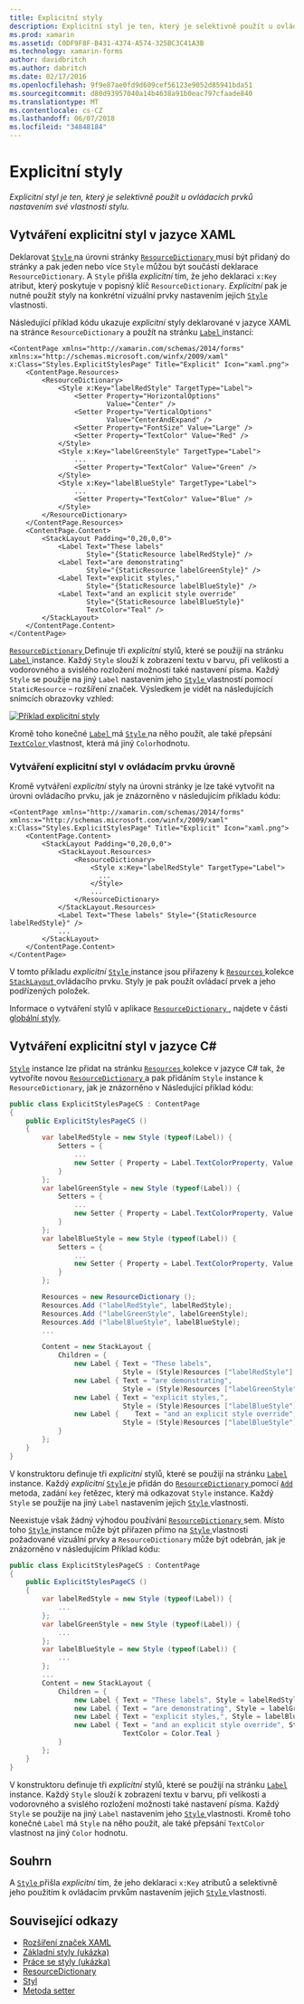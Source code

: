 ```yaml
---
title: Explicitní styly
description: Explicitní styl je ten, který je selektivně použít u ovládacích prvků nastavením své vlastnosti stylu.
ms.prod: xamarin
ms.assetid: C0DF9F8F-B431-4374-A574-325BC3C41A3B
ms.technology: xamarin-forms
author: davidbritch
ms.author: dabritch
ms.date: 02/17/2016
ms.openlocfilehash: 9f9e87ae0fd9d609cef56123e9052d85941bda51
ms.sourcegitcommit: d80d93957040a14b4638a91b0eac797cfaade840
ms.translationtype: MT
ms.contentlocale: cs-CZ
ms.lasthandoff: 06/07/2018
ms.locfileid: "34848184"
---
```

# <a name="explicit-styles"></a>Explicitní styly

_Explicitní styl je ten, který je selektivně použít u ovládacích prvků nastavením své vlastnosti stylu._

## <a name="creating-an-explicit-style-in-xaml"></a>Vytváření explicitní styl v jazyce XAML

Deklarovat [ `Style` ](https://developer.xamarin.com/api/type/Xamarin.Forms.Style/) na úrovni stránky [ `ResourceDictionary` ](https://developer.xamarin.com/api/type/Xamarin.Forms.ResourceDictionary/) musí být přidaný do stránky a pak jeden nebo více `Style` můžou být součástí deklarace `ResourceDictionary`. A `Style` přišla *explicitní* tím, že jeho deklaraci `x:Key` atribut, který poskytuje v popisný klíč `ResourceDictionary`. *Explicitní* pak je nutné použít styly na konkrétní vizuální prvky nastavením jejich [ `Style` ](https://developer.xamarin.com/api/property/Xamarin.Forms.VisualElement.Style/) vlastnosti.

Následující příklad kódu ukazuje *explicitní* styly deklarované v jazyce XAML na stránce `ResourceDictionary` a použít na stránku [ `Label` ](https://developer.xamarin.com/api/type/Xamarin.Forms.Label/) instancí:

```xaml
<ContentPage xmlns="http://xamarin.com/schemas/2014/forms" xmlns:x="http://schemas.microsoft.com/winfx/2009/xaml" x:Class="Styles.ExplicitStylesPage" Title="Explicit" Icon="xaml.png">
    <ContentPage.Resources>
        <ResourceDictionary>
            <Style x:Key="labelRedStyle" TargetType="Label">
                <Setter Property="HorizontalOptions"
                        Value="Center" />
                <Setter Property="VerticalOptions"
                        Value="CenterAndExpand" />
                <Setter Property="FontSize" Value="Large" />
                <Setter Property="TextColor" Value="Red" />
            </Style>
            <Style x:Key="labelGreenStyle" TargetType="Label">
                ...
                <Setter Property="TextColor" Value="Green" />
            </Style>
            <Style x:Key="labelBlueStyle" TargetType="Label">
                ...
                <Setter Property="TextColor" Value="Blue" />
            </Style>
        </ResourceDictionary>
    </ContentPage.Resources>
    <ContentPage.Content>
        <StackLayout Padding="0,20,0,0">
            <Label Text="These labels"
                   Style="{StaticResource labelRedStyle}" />
            <Label Text="are demonstrating"
                   Style="{StaticResource labelGreenStyle}" />
            <Label Text="explicit styles,"
                   Style="{StaticResource labelBlueStyle}" />
            <Label Text="and an explicit style override"
                   Style="{StaticResource labelBlueStyle}"
                   TextColor="Teal" />
        </StackLayout>
    </ContentPage.Content>
</ContentPage>
```

[ `ResourceDictionary` ](https://developer.xamarin.com/api/type/Xamarin.Forms.ResourceDictionary/) Definuje tři *explicitní* stylů, které se použijí na stránku [ `Label` ](https://developer.xamarin.com/api/type/Xamarin.Forms.Label/) instance. Každý `Style` slouží k zobrazení textu v barvu, při velikosti a vodorovného a svislého rozložení možnosti také nastavení písma. Každý `Style` se použije na jiný `Label` nastavením jeho [ `Style` ](https://developer.xamarin.com/api/property/Xamarin.Forms.VisualElement.Style/) vlastností pomocí `StaticResource` – rozšíření značek. Výsledkem je vidět na následujících snímcích obrazovky vzhled:

[![](explicit-images/explicit-styles.png "Příklad explicitní styly")](explicit-images/explicit-styles-large.png#lightbox "příklad explicitní styly")

Kromě toho konečné [ `Label` ](https://developer.xamarin.com/api/type/Xamarin.Forms.Label/) má [ `Style` ](https://developer.xamarin.com/api/type/Xamarin.Forms.Style/) na něho použít, ale také přepsání [ `TextColor` ](https://developer.xamarin.com/api/property/Xamarin.Forms.Label.TextColor/) vlastnost, která má jiný `Color`hodnotu.

### <a name="creating-an-explicit-style-at-the-control-level"></a>Vytváření explicitní styl v ovládacím prvku úrovně

Kromě vytváření *explicitní* styly na úrovni stránky je lze také vytvořit na úrovni ovládacího prvku, jak je znázorněno v následujícím příkladu kódu:

```xaml
<ContentPage xmlns="http://xamarin.com/schemas/2014/forms" xmlns:x="http://schemas.microsoft.com/winfx/2009/xaml" x:Class="Styles.ExplicitStylesPage" Title="Explicit" Icon="xaml.png">
    <ContentPage.Content>
        <StackLayout Padding="0,20,0,0">
            <StackLayout.Resources>
                <ResourceDictionary>
                    <Style x:Key="labelRedStyle" TargetType="Label">
                      ...
                    </Style>
                    ...
                </ResourceDictionary>
            </StackLayout.Resources>
            <Label Text="These labels" Style="{StaticResource labelRedStyle}" />
            ...
        </StackLayout>
    </ContentPage.Content>
</ContentPage>
```

V tomto příkladu *explicitní* [ `Style` ](https://developer.xamarin.com/api/type/Xamarin.Forms.Style/) instance jsou přiřazeny k [ `Resources` ](https://developer.xamarin.com/api/property/Xamarin.Forms.VisualElement.Resources/) kolekce [ `StackLayout` ](https://developer.xamarin.com/api/type/Xamarin.Forms.StackLayout/) ovládacího prvku. Styly je pak použít ovládací prvek a jeho podřízených položek.

Informace o vytváření stylů v aplikace [ `ResourceDictionary` ](https://developer.xamarin.com/api/type/Xamarin.Forms.ResourceDictionary/), najdete v části [globální styly](~/xamarin-forms/user-interface/styles/application.md).

## <a name="creating-an-explicit-style-in-c35"></a>Vytváření explicitní styl v jazyce C&#35;

[`Style`](https://developer.xamarin.com/api/type/Xamarin.Forms.Style/) instance lze přidat na stránku [ `Resources` ](https://developer.xamarin.com/api/property/Xamarin.Forms.VisualElement.Resources/) kolekce v jazyce C# tak, že vytvoříte novou [ `ResourceDictionary` ](https://developer.xamarin.com/api/type/Xamarin.Forms.ResourceDictionary/)a pak přidáním `Style` instance k `ResourceDictionary`, jak je znázorněno v Následující příklad kódu:

```csharp
public class ExplicitStylesPageCS : ContentPage
{
    public ExplicitStylesPageCS ()
    {
        var labelRedStyle = new Style (typeof(Label)) {
            Setters = {
                ...
                new Setter { Property = Label.TextColorProperty, Value = Color.Red    }
            }
        };
        var labelGreenStyle = new Style (typeof(Label)) {
            Setters = {
                ...
                new Setter { Property = Label.TextColorProperty, Value = Color.Green }
            }
        };
        var labelBlueStyle = new Style (typeof(Label)) {
            Setters = {
                ...
                new Setter { Property = Label.TextColorProperty, Value = Color.Blue }
            }
        };

        Resources = new ResourceDictionary ();
        Resources.Add ("labelRedStyle", labelRedStyle);
        Resources.Add ("labelGreenStyle", labelGreenStyle);
        Resources.Add ("labelBlueStyle", labelBlueStyle);
        ...

        Content = new StackLayout {
            Children = {
                new Label { Text = "These labels",
                            Style = (Style)Resources ["labelRedStyle"] },
                new Label { Text = "are demonstrating",
                            Style = (Style)Resources ["labelGreenStyle"] },
                new Label { Text = "explicit styles,",
                            Style = (Style)Resources ["labelBlueStyle"] },
                new Label {    Text = "and an explicit style override",
                            Style = (Style)Resources ["labelBlueStyle"], TextColor = Color.Teal }
            }
        };
    }
}
```

V konstruktoru definuje tři *explicitní* stylů, které se použijí na stránku [ `Label` ](https://developer.xamarin.com/api/type/Xamarin.Forms.Label/) instance. Každý *explicitní* [ `Style` ](https://developer.xamarin.com/api/type/Xamarin.Forms.Style/) je přidán do [ `ResourceDictionary` ](https://developer.xamarin.com/api/type/Xamarin.Forms.ResourceDictionary/) pomocí [ `Add` ](https://developer.xamarin.com/api/member/Xamarin.Forms.ResourceDictionary.Add/p/System.String/System.Object/) metoda, zadání `key` řetězec, který má odkazovat `Style` instance. Každý `Style` se použije na jiný `Label` nastavením jejich [ `Style` ](https://developer.xamarin.com/api/property/Xamarin.Forms.VisualElement.Style/) vlastnosti.

Neexistuje však žádný výhodou používání [ `ResourceDictionary` ](https://developer.xamarin.com/api/type/Xamarin.Forms.ResourceDictionary/) sem. Místo toho [ `Style` ](https://developer.xamarin.com/api/type/Xamarin.Forms.Style/) instance může být přiřazen přímo na [ `Style` ](https://developer.xamarin.com/api/property/Xamarin.Forms.VisualElement.Style/) vlastnosti požadované vizuální prvky a `ResourceDictionary` může být odebrán, jak je znázorněno v následujícím Příklad kódu:

```csharp
public class ExplicitStylesPageCS : ContentPage
{
    public ExplicitStylesPageCS ()
    {
        var labelRedStyle = new Style (typeof(Label)) {
            ...
        };
        var labelGreenStyle = new Style (typeof(Label)) {
            ...
        };
        var labelBlueStyle = new Style (typeof(Label)) {
            ...
        };
        ...
        Content = new StackLayout {
            Children = {
                new Label { Text = "These labels", Style = labelRedStyle },
                new Label { Text = "are demonstrating", Style = labelGreenStyle },
                new Label { Text = "explicit styles,", Style = labelBlueStyle },
                new Label { Text = "and an explicit style override", Style = labelBlueStyle,
                            TextColor = Color.Teal }
            }
        };
    }
}
```

V konstruktoru definuje tři *explicitní* stylů, které se použijí na stránku [ `Label` ](https://developer.xamarin.com/api/type/Xamarin.Forms.Label/) instance. Každý `Style` slouží k zobrazení textu v barvu, při velikosti a vodorovného a svislého rozložení možnosti také nastavení písma. Každý `Style` se použije na jiný `Label` nastavením jeho [ `Style` ](https://developer.xamarin.com/api/property/Xamarin.Forms.VisualElement.Style/) vlastnosti. Kromě toho konečné `Label` má `Style` na něho použít, ale také přepsání `TextColor` vlastnost na jiný `Color` hodnotu.

## <a name="summary"></a>Souhrn

A [ `Style` ](https://developer.xamarin.com/api/type/Xamarin.Forms.Style/) přišla *explicitní* tím, že jeho deklaraci `x:Key` atributů a selektivně jeho použitím k ovládacím prvkům nastavením jejich [ `Style` ](https://developer.xamarin.com/api/property/Xamarin.Forms.VisualElement.Style/) vlastnosti.



## <a name="related-links"></a>Související odkazy

- [Rozšíření značek XAML](~/xamarin-forms/xaml/xaml-basics/xaml-markup-extensions.md)
- [Základní styly (ukázka)](https://developer.xamarin.com/samples/xamarin-forms/UserInterface/Styles/BasicStyles/)
- [Práce se styly (ukázka)](https://developer.xamarin.com/samples/xamarin-forms/WorkingWithStyles/)
- [ResourceDictionary](https://developer.xamarin.com/api/type/Xamarin.Forms.ResourceDictionary/)
- [Styl](https://developer.xamarin.com/api/type/Xamarin.Forms.Style/)
- [Metoda setter](https://developer.xamarin.com/api/type/Xamarin.Forms.Setter/)
